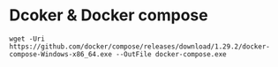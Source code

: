 # Dcoker & Docker compose

```shell
wget -Uri https://github.com/docker/compose/releases/download/1.29.2/docker-compose-Windows-x86_64.exe --OutFile docker-compose.exe
```